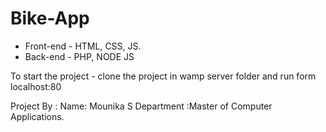 # Bike-App
  - Front-end - HTML, CSS, JS.
  - Back-end  - PHP, NODE JS
 
 To start the project - clone the project in wamp server folder and run form localhost:80
 
 Project By : Name: Mounika S 
              Department :Master of Computer Applications.
